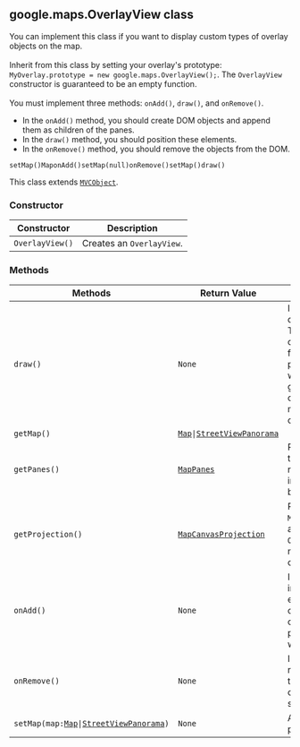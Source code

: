 <h2 id="OverlayView">
google.maps.OverlayView
class
</h2><p>You can implement this class if you want to display custom types of overlay objects on the map. <br><br>Inherit from this class by setting your overlay's prototype: <code>MyOverlay.prototype = new google.maps.OverlayView();</code>. The <code>OverlayView</code> constructor is guaranteed to be an empty function. <br><br>You must implement three methods: <code>onAdd()</code>, <code>draw()</code>, and <code>onRemove()</code>. </p><ul> <li>In the <code>onAdd()</code> method, you should create DOM objects and append them as children of the panes.</li> <li>In the <code>draw()</code> method, you should position these elements.</li> <li>In the <code>onRemove()</code> method, you should remove the objects from the DOM.</li> </ul><code>setMap()</code><code>Map</code><code>onAdd()</code><code>setMap(null)</code><code>onRemove()</code><code>setMap()</code><code>draw()</code><p></p><p>This class extends
<code><a href="https://github.com/amenadiel/google-maps-documentation/blob/master/docs/google.maps.MVCObject.md">MVCObject</a></code>.
</p><h3>Constructor</h3><table summary="class OverlayView - Constructor" width="100%">
<thead>
<tr><th>Constructor</th>
<th>Description</th>
</tr></thead>
<tbody>
<tr>
<td><code>OverlayView()</code></td>
<td>Creates an <code>OverlayView</code>.</td>
</tr>
</tbody>
</table><h3>Methods</h3><table summary="class OverlayView - Methods" width="100%">
<thead>
<tr><th>Methods</th>
<th>Return Value</th>
<th>Description</th>
</tr></thead>
<tbody>
<tr>
<td><code>draw()</code></td>
<td><code>None</code></td>
<td>Implement this method to draw or update the overlay. This method is called after onAdd() and when the position from projection.fromLatLngToPixel() would return a new value for a given LatLng. This can happen on change of zoom, center, or map type. It is not necessarily called on drag or resize.</td>
</tr>
<tr>
<td><code>getMap()</code></td>
<td><code><a href="https://github.com/amenadiel/google-maps-documentation/blob/master/docs/google.maps.Map.md">Map</a>|<a href="https://github.com/amenadiel/google-maps-documentation/blob/master/docs/google.maps.StreetViewPanorama.md">StreetViewPanorama</a></code></td>
<td></td>
</tr>
<tr>
<td><code>getPanes()</code></td>
<td><code><a href="https://github.com/amenadiel/google-maps-documentation/blob/master/docs/google.maps.MapPanes.md">MapPanes</a></code></td>
<td>Returns the panes in which this OverlayView can be rendered. The panes are not initialized until <code>onAdd</code> is called by the API.</td>
</tr>
<tr>
<td><code>getProjection()</code></td>
<td><code><a href="https://github.com/amenadiel/google-maps-documentation/blob/master/docs/google.maps.MapCanvasProjection.md">MapCanvasProjection</a></code></td>
<td>Returns the <code>MapCanvasProjection</code> object associated with this <code>OverlayView</code>. The projection is not initialized until <code>onAdd</code> is called by the API.</td>
</tr>
<tr>
<td><code>onAdd()</code></td>
<td><code>None</code></td>
<td>Implement this method to initialize the overlay DOM elements. This method is called once after setMap() is called with a valid map. At this point, panes and projection will have been initialized.</td>
</tr>
<tr>
<td><code>onRemove()</code></td>
<td><code>None</code></td>
<td>Implement this method to remove your elements from the DOM. This method is called once following a call to setMap(null).</td>
</tr>
<tr>
<td><code>setMap(map:<a href="https://github.com/amenadiel/google-maps-documentation/blob/master/docs/google.maps.Map.md">Map</a>|<a href="https://github.com/amenadiel/google-maps-documentation/blob/master/docs/google.maps.StreetViewPanorama.md">StreetViewPanorama</a>)</code></td>
<td><code>None</code></td>
<td>Adds the overlay to the map or panorama.</td>
</tr>
</tbody>
</table>